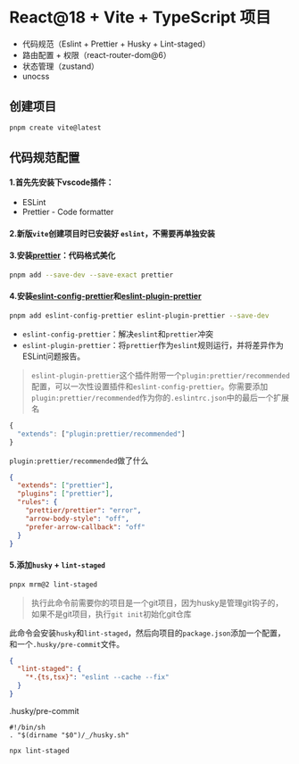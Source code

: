 # React@18 + Vite + TypeScript 项目

- 代码规范（Eslint + Prettier + Husky + Lint-staged）
- 路由配置 + 权限（react-router-dom@6）
- 状态管理（zustand）
- unocss


## 创建项目

```bash
pnpm create vite@latest
```

## 代码规范配置

#### 1.首先先安装下vscode插件：

- ESLint
- Prettier - Code formatter

#### 2.新版`vite`创建项目时已安装好 `eslint`，不需要再单独安装

#### 3.安装[prettier](https://www.prettier.cn/)：代码格式美化

```bash
pnpm add --save-dev --save-exact prettier
```

#### 4.安装[eslint-config-prettier](https://github.com/prettier/eslint-config-prettier)和[eslint-plugin-prettier](https://github.com/prettier/eslint-plugin-prettier)

```bash
pnpm add eslint-config-prettier eslint-plugin-prettier --save-dev
```

- `eslint-config-prettier`：解决`eslint`和`prettier`冲突
- `eslint-plugin-prettier`：将`prettier`作为`eslint`规则运行，并将差异作为ESLint问题报告。
> `eslint-plugin-prettier`这个插件附带一个`plugin:prettier/recommended`配置，可以一次性设置插件和`eslint-config-prettier`。你需要添加`plugin:prettier/recommended`作为你的`.eslintrc.json`中的最后一个扩展名

```js
{
  "extends": ["plugin:prettier/recommended"]
}
```

`plugin:prettier/recommended`做了什么

```json
{
  "extends": ["prettier"],
  "plugins": ["prettier"],
  "rules": {
    "prettier/prettier": "error",
    "arrow-body-style": "off",
    "prefer-arrow-callback": "off"
  }
}
```

#### 5.添加`husky` + `lint-staged`

```bash
pnpx mrm@2 lint-staged
```
> 执行此命令前需要你的项目是一个git项目，因为husky是管理git钩子的，如果不是git项目，执行`git init`初始化git仓库

此命令会安装`husky`和`lint-staged`，然后向项目的`package.json`添加一个配置，和一个`.husky/pre-commit`文件。

```json
{
  "lint-staged": {
    "*.{ts,tsx}": "eslint --cache --fix"
  }
}
```
.husky/pre-commit
```shell
#!/bin/sh
. "$(dirname "$0")/_/husky.sh"

npx lint-staged
```
